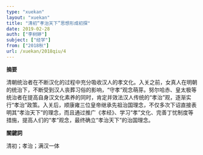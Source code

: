 ```yaml
---
type: "xuekan"
layout: "xuekan"
title: "清初“孝治天下”思想形成初探"
date: 2019-02-28
auth: ["李树婷"]
subject: ["经学"]
from: ["2018秋"]
url: /xuekan/2018qiu/4
---
```


**摘要**      

清朝统治者在不断汉化的过程中充分吸收汉人的孝文化。入关之前，女真人在明朝的统治下，不断受到汉人丧葬习俗的影响，“守孝”观念萌芽。努尔哈赤、皇太极等统治者在提高自身汉文化素养的同时，肯定并效法汉人传统的“孝治”观，逐渐实行“孝治”政策。入关后，顺康雍三位皇帝继承先祖治国理念，不仅多次下诏直接表明其“孝治天下”的理念，而且通过推广《孝经》、学习“孝”文化、完善丁忧制度等措施，提高人们的“孝”观念，最终确立“孝治天下”的治国理念。

**關鍵詞**

清初；孝治；满汉一体
